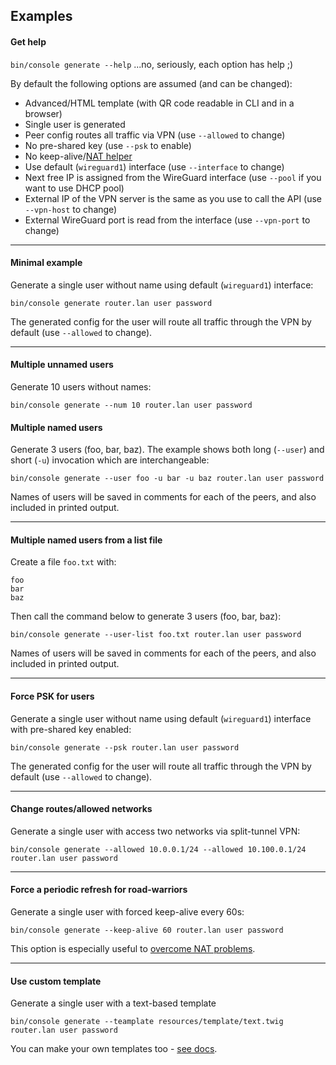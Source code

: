 ## Examples

#### Get help
`bin/console generate --help`
...no, seriously, each option has help ;)

By default the following options are assumed (and can be changed):
- Advanced/HTML template (with QR code readable in CLI and in a browser)
- Single user is generated
- Peer config routes all traffic via VPN (use `--allowed` to change)
- No pre-shared key (use `--psk` to enable)
- No keep-alive/[NAT helper](https://www.wireguard.com/quickstart/#nat-and-firewall-traversal-persistence)
- Use default (`wireguard1`) interface (use `--interface` to change)
- Next free IP is assigned from the WireGuard interface (use `--pool` if you want to use DHCP pool)
- External IP of the VPN server is the same as you use to call the API (use `--vpn-host` to change)
- External WireGuard port is read from the interface (use `--vpn-port` to change)

---

#### Minimal example
Generate a single user without name using default (`wireguard1`) interface:

`bin/console generate router.lan user password`

The generated config for the user will route all traffic through the VPN by default (use `--allowed` to change).

---

#### Multiple unnamed users
Generate 10 users without names:

`bin/console generate --num 10 router.lan user password`

#### Multiple named users
Generate 3 users (foo, bar, baz). The example shows both long (`--user`) and short (`-u`) invocation which are
interchangeable:

`bin/console generate --user foo -u bar -u baz router.lan user password`

Names of users will be saved in comments for each of the peers, and also included in printed output.

---

#### Multiple named users from a list file
Create a file `foo.txt` with:
```
foo
bar
baz
```

Then call the command below to generate 3 users (foo, bar, baz):

`bin/console generate --user-list foo.txt router.lan user password`

Names of users will be saved in comments for each of the peers, and also included in printed output.

---

#### Force PSK for users
Generate a single user without name using default (`wireguard1`) interface with pre-shared key enabled:

`bin/console generate --psk router.lan user password`

The generated config for the user will route all traffic through the VPN by default (use `--allowed` to change).

---

#### Change routes/allowed networks
Generate a single user with access two networks via split-tunnel VPN:

`bin/console generate --allowed 10.0.0.1/24 --allowed 10.100.0.1/24 router.lan user password`

---

#### Force a periodic refresh for road-warriors
Generate a single user with forced keep-alive every 60s:

`bin/console generate --keep-alive 60 router.lan user password`


This option is especially useful to [overcome NAT problems](https://www.wireguard.com/quickstart/#nat-and-firewall-traversal-persistence).

---

#### Use custom template
Generate a single user with a text-based template

`bin/console generate --teamplate resources/template/text.twig router.lan user password`

You can make your own templates too - [see docs](README.md#custom-templates).
